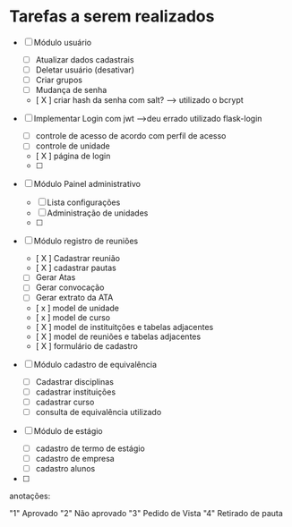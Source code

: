 # Tarefas a serem realizados

* [ ] Módulo usuário
    * [ ] Atualizar dados cadastrais
    * [ ] Deletar usuário (desativar)
    * [ ] Criar grupos
    * [ ] Mudança de senha
    * [ X ] criar hash da senha com salt? --> utilizado o bcrypt

* [ ] Implementar Login com jwt -->deu errado utilizado flask-login
    * [   ] controle de acesso de acordo com perfil de acesso
    * [   ] controle de unidade
    * [ X ] página de login
    * [   ] 

* [ ] Módulo Painel administrativo
    * [ ] Lista configurações
    * [ ] Administração de unidades
    * [ ] 

* [ ] Módulo registro de reuniões 
    * [ X ] Cadastrar reunião
    * [ X ] cadastrar pautas
    * [   ] Gerar Atas
    * [   ] Gerar convocação
    * [   ] Gerar extrato da ATA
    * [ x ] model de unidade
    * [ x ] model de curso
    * [ X ] model de instituitções e tabelas adjacentes
    * [ X ] model de reuniões e tabelas adjacentes
    * [ X ] formulário de cadastro
 
* [ ] Módulo cadastro de equivalência
    * [ ] Cadastrar disciplinas
    * [ ] cadastrar instituições
    * [ ] cadastrar curso
    * [ ] consulta de equivalência utilizado

* [ ] Módulo de estágio
    * [ ] cadastro de termo de estágio
    * [ ] cadastro de empresa
    * [ ] cadastro alunos
* [ ] 


anotações:

"1" Aprovado
"2" Não aprovado
"3" Pedido de Vista
"4" Retirado de pauta